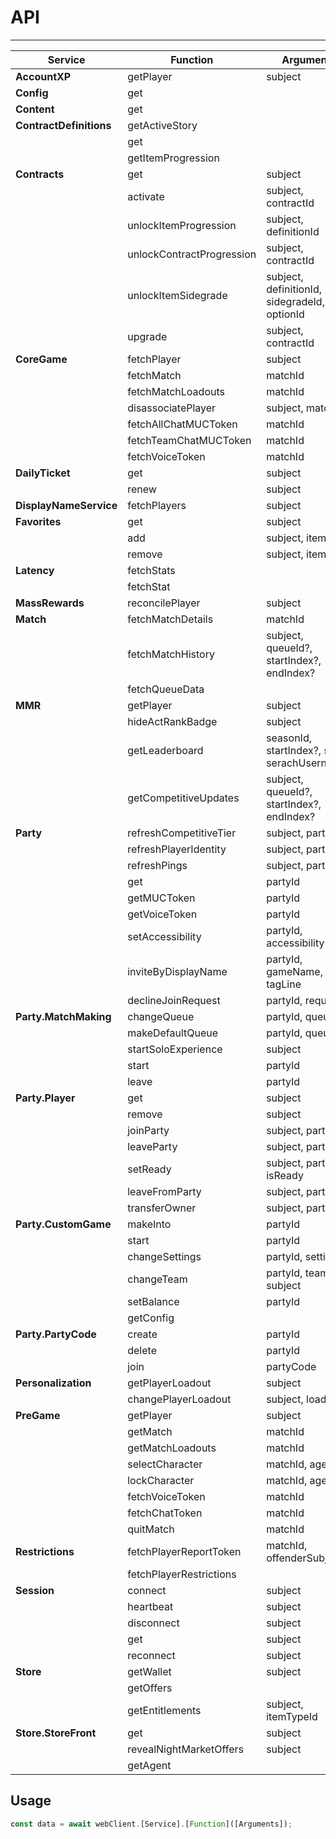 # API

---

| Service                 | Function                  | Arguments                                     |
| ----------------------- | ------------------------- | --------------------------------------------- |
| **AccountXP**           | getPlayer                 | subject                                       |
| **Config**              | get                       |                                               |
| **Content**             | get                       |                                               |
| **ContractDefinitions** | getActiveStory            |                                               |
|                         | get                       |                                               |
|                         | getItemProgression        |                                               |
| **Contracts**           | get                       | subject                                       |
|                         | activate                  | subject, contractId                           |
|                         | unlockItemProgression     | subject, definitionId                         |
|                         | unlockContractProgression | subject, contractId                           |
|                         | unlockItemSidegrade       | subject, definitionId, sidegradeId, optionId  |
|                         | upgrade                   | subject, contractId                           |
| **CoreGame**            | fetchPlayer               | subject                                       |
|                         | fetchMatch                | matchId                                       |
|                         | fetchMatchLoadouts        | matchId                                       |
|                         | disassociatePlayer        | subject, matchId                              |
|                         | fetchAllChatMUCToken      | matchId                                       |
|                         | fetchTeamChatMUCToken     | matchId                                       |
|                         | fetchVoiceToken           | matchId                                       |
| **DailyTicket**         | get                       | subject                                       |
|                         | renew                     | subject                                       |
| **DisplayNameService**  | fetchPlayers              | subject                                       |
| **Favorites**           | get                       | subject                                       |
|                         | add                       | subject, itemId                               |
|                         | remove                    | subject, itemId                               |
| **Latency**             | fetchStats                |                                               |
|                         | fetchStat                 |                                               |
| **MassRewards**         | reconcilePlayer           | subject                                       |
| **Match**               | fetchMatchDetails         | matchId                                       |
|                         | fetchMatchHistory         | subject, queueId?, startIndex?, endIndex?     |
|                         | fetchQueueData            |                                               |
| **MMR**                 | getPlayer                 | subject                                       |
|                         | hideActRankBadge          | subject                                       |
|                         | getLeaderboard            | seasonId, startIndex?, size?, serachUsername? |
|                         | getCompetitiveUpdates     | subject, queueId?, startIndex?, endIndex?     |
| **Party**               | refreshCompetitiveTier    | subject, partyId                              |
|                         | refreshPlayerIdentity     | subject, partyId                              |
|                         | refreshPings              | subject, partyId                              |
|                         | get                       | partyId                                       |
|                         | getMUCToken               | partyId                                       |
|                         | getVoiceToken             | partyId                                       |
|                         | setAccessibility          | partyId, accessibility                        |
|                         | inviteByDisplayName       | partyId, gameName, tagLine                    |
|                         | declineJoinRequest        | partyId, requestId                            |
| **Party.MatchMaking**   | changeQueue               | partyId, queueId                              |
|                         | makeDefaultQueue          | partyId, queueId                              |
|                         | startSoloExperience       | subject                                       |
|                         | start                     | partyId                                       |
|                         | leave                     | partyId                                       |
| **Party.Player**        | get                       | subject                                       |
|                         | remove                    | subject                                       |
|                         | joinParty                 | subject, partyId                              |
|                         | leaveParty                | subject, partyId                              |
|                         | setReady                  | subject, partyId, isReady                     |
|                         | leaveFromParty            | subject, partyId                              |
|                         | transferOwner             | subject, partyId                              |
| **Party.CustomGame**    | makeInto                  | partyId                                       |
|                         | start                     | partyId                                       |
|                         | changeSettings            | partyId, settings                             |
|                         | changeTeam                | partyId, team, subject                        |
|                         | setBalance                | partyId                                       |
|                         | getConfig                 |                                               |
| **Party.PartyCode**     | create                    | partyId                                       |
|                         | delete                    | partyId                                       |
|                         | join                      | partyCode                                     |
| **Personalization**     | getPlayerLoadout          | subject                                       |
|                         | changePlayerLoadout       | subject, loadout                              |
| **PreGame**             | getPlayer                 | subject                                       |
|                         | getMatch                  | matchId                                       |
|                         | getMatchLoadouts          | matchId                                       |
|                         | selectCharacter           | matchId, agentId                              |
|                         | lockCharacter             | matchId, agentId                              |
|                         | fetchVoiceToken           | matchId                                       |
|                         | fetchChatToken            | matchId                                       |
|                         | quitMatch                 | matchId                                       |
| **Restrictions**        | fetchPlayerReportToken    | matchId, offenderSubject                      |
|                         | fetchPlayerRestrictions   |                                               |
| **Session**             | connect                   | subject                                       |
|                         | heartbeat                 | subject                                       |
|                         | disconnect                | subject                                       |
|                         | get                       | subject                                       |
|                         | reconnect                 | subject                                       |
| **Store**               | getWallet                 | subject                                       |
|                         | getOffers                 |                                               |
|                         | getEntitlements           | subject, itemTypeId                           |
| **Store.StoreFront**    | get                       | subject                                       |
|                         | revealNightMarketOffers   | subject                                       |
|                         | getAgent                  |                                               |

## Usage

```typescript
const data = await webClient.[Service].[Function]([Arguments]);
```
